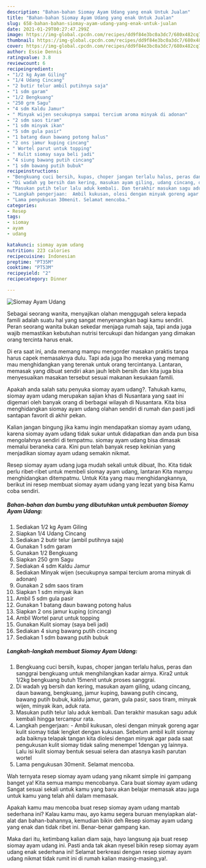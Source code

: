 ```yaml
---
description: "Bahan-bahan Siomay Ayam Udang yang enak Untuk Jualan"
title: "Bahan-bahan Siomay Ayam Udang yang enak Untuk Jualan"
slug: 658-bahan-bahan-siomay-ayam-udang-yang-enak-untuk-jualan
date: 2021-01-29T00:27:47.299Z
image: https://img-global.cpcdn.com/recipes/dd9f84e3bc0a3dc7/680x482cq70/siomay-ayam-udang-foto-resep-utama.jpg
thumbnail: https://img-global.cpcdn.com/recipes/dd9f84e3bc0a3dc7/680x482cq70/siomay-ayam-udang-foto-resep-utama.jpg
cover: https://img-global.cpcdn.com/recipes/dd9f84e3bc0a3dc7/680x482cq70/siomay-ayam-udang-foto-resep-utama.jpg
author: Essie Dennis
ratingvalue: 3.8
reviewcount: 6
recipeingredient:
- "1/2 kg Ayam Giling"
- "1/4 Udang Cincang"
- "2 butir telur ambil putihnya saja"
- "1 sdm garam"
- "1/2 Bengkuang"
- "250 grm Sagu"
- "4 sdm Kaldu Jamur"
- " Minyak wijen secukupnya sampai tercium aroma minyak di adonan"
- "2 sdm saos tiram"
- "1 sdm minyak ikan"
- "5 sdm gula pasir"
- "1 batang daun bawang potong halus"
- "2 ons jamur kuping cincang"
- " Wortel parut untuk topping"
- " Kulit siomay saya beli jadi"
- "4 siung bawang putih cincang"
- "1 sdm bawang putih bubuk"
recipeinstructions:
- "Bengkuang cuci bersih, kupas, choper jangan terlalu halus, peras dan sanggrai bengkuang untuk menghilangkan kadar airnya. Kira2 untuk 1/2kg bengkuang butuh 15menit untuk proses sanggrai."
- "Di wadah yg bersih dan kering, masukan ayam giling, udang cincang, daun bawang, bengkuang, jamur kuping, bawang putih cincang, bawang putih bubuk, kaldu jamur, garam, gula pasir, saos tiram, minyak wijen, minyak ikan, aduk rata."
- "Masukan putih telur lalu aduk kembali. Dan terakhir masukan sagu aduk kembali hingga tercampur rata."
- "Langkah pengerjaan:  Ambil kukusan, olesi dengan minyak goreng agar kulit siomay tidak lengket dengan kukusan. Sebelum ambil kulit siomay ada baiknya telapak tangan kita diolesi dengan minyak agar pada saat pengukusan kulit siomay tidak saling menempel 1dengan yg lainnya. Lalu isi kulit siomay bentuk sesuai selera dan atasnya kasih parutan wortel"
- "Lama pengukusan 30menit. Selamat mencoba."
categories:
- Resep
tags:
- siomay
- ayam
- udang

katakunci: siomay ayam udang 
nutrition: 223 calories
recipecuisine: Indonesian
preptime: "PT35M"
cooktime: "PT53M"
recipeyield: "2"
recipecategory: Dinner

---
```



![Siomay Ayam Udang](https://img-global.cpcdn.com/recipes/dd9f84e3bc0a3dc7/680x482cq70/siomay-ayam-udang-foto-resep-utama.jpg)

Sebagai seorang wanita, menyajikan olahan menggugah selera kepada famili adalah suatu hal yang sangat menyenangkan bagi kamu sendiri. Peran seorang  wanita bukan sekedar menjaga rumah saja, tapi anda juga wajib memastikan kebutuhan nutrisi tercukupi dan hidangan yang dimakan orang tercinta harus enak.

Di era  saat ini, anda memang mampu mengorder masakan praktis tanpa harus capek memasaknya dulu. Tapi ada juga lho mereka yang memang mau menghidangkan yang terenak untuk orang tercintanya. Lantaran, memasak yang dibuat sendiri akan jauh lebih bersih dan kita juga bisa menyesuaikan masakan tersebut sesuai makanan kesukaan famili. 



Apakah anda salah satu penyuka siomay ayam udang?. Tahukah kamu, siomay ayam udang merupakan sajian khas di Nusantara yang saat ini digemari oleh banyak orang di berbagai wilayah di Nusantara. Kita bisa menghidangkan siomay ayam udang olahan sendiri di rumah dan pasti jadi santapan favorit di akhir pekan.

Kalian jangan bingung jika kamu ingin mendapatkan siomay ayam udang, karena siomay ayam udang tidak sukar untuk didapatkan dan anda pun bisa mengolahnya sendiri di tempatmu. siomay ayam udang bisa dimasak memalui beraneka cara. Kini pun telah banyak resep kekinian yang menjadikan siomay ayam udang semakin nikmat.

Resep siomay ayam udang juga mudah sekali untuk dibuat, lho. Kita tidak perlu ribet-ribet untuk membeli siomay ayam udang, lantaran Kita mampu menghidangkan ditempatmu. Untuk Kita yang mau menghidangkannya, berikut ini resep membuat siomay ayam udang yang lezat yang bisa Kamu coba sendiri.

<!--inarticleads1-->

##### Bahan-bahan dan bumbu yang dibutuhkan untuk pembuatan Siomay Ayam Udang:

1. Sediakan 1/2 kg Ayam Giling
1. Siapkan 1/4 Udang Cincang
1. Sediakan 2 butir telur (ambil putihnya saja)
1. Gunakan 1 sdm garam
1. Gunakan 1/2 Bengkuang
1. Siapkan 250 grm Sagu
1. Sediakan 4 sdm Kaldu Jamur
1. Sediakan  Minyak wijen (secukupnya sampai tercium aroma minyak di adonan)
1. Gunakan 2 sdm saos tiram
1. Siapkan 1 sdm minyak ikan
1. Ambil 5 sdm gula pasir
1. Gunakan 1 batang daun bawang potong halus
1. Siapkan 2 ons jamur kuping (cincang)
1. Ambil  Wortel parut untuk topping
1. Gunakan  Kulit siomay (saya beli jadi)
1. Sediakan 4 siung bawang putih cincang
1. Sediakan 1 sdm bawang putih bubuk




<!--inarticleads2-->

##### Langkah-langkah membuat Siomay Ayam Udang:

1. Bengkuang cuci bersih, kupas, choper jangan terlalu halus, peras dan sanggrai bengkuang untuk menghilangkan kadar airnya. Kira2 untuk 1/2kg bengkuang butuh 15menit untuk proses sanggrai.
1. Di wadah yg bersih dan kering, masukan ayam giling, udang cincang, daun bawang, bengkuang, jamur kuping, bawang putih cincang, bawang putih bubuk, kaldu jamur, garam, gula pasir, saos tiram, minyak wijen, minyak ikan, aduk rata.
1. Masukan putih telur lalu aduk kembali. Dan terakhir masukan sagu aduk kembali hingga tercampur rata.
1. Langkah pengerjaan:  - Ambil kukusan, olesi dengan minyak goreng agar kulit siomay tidak lengket dengan kukusan. Sebelum ambil kulit siomay ada baiknya telapak tangan kita diolesi dengan minyak agar pada saat pengukusan kulit siomay tidak saling menempel 1dengan yg lainnya. Lalu isi kulit siomay bentuk sesuai selera dan atasnya kasih parutan wortel
1. Lama pengukusan 30menit. Selamat mencoba.




Wah ternyata resep siomay ayam udang yang nikamt simple ini gampang banget ya! Kita semua mampu mencobanya. Cara buat siomay ayam udang Sangat sesuai sekali untuk kamu yang baru akan belajar memasak atau juga untuk kamu yang telah ahli dalam memasak.

Apakah kamu mau mencoba buat resep siomay ayam udang mantab sederhana ini? Kalau kamu mau, ayo kamu segera buruan menyiapkan alat-alat dan bahan-bahannya, kemudian bikin deh Resep siomay ayam udang yang enak dan tidak ribet ini. Benar-benar gampang kan. 

Maka dari itu, ketimbang kalian diam saja, hayo langsung aja buat resep siomay ayam udang ini. Pasti anda tak akan nyesel bikin resep siomay ayam udang enak sederhana ini! Selamat berkreasi dengan resep siomay ayam udang nikmat tidak rumit ini di rumah kalian masing-masing,ya!.

